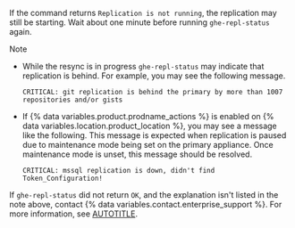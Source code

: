 If the command returns `Replication is not running`, the replication may still be starting. Wait about one minute before running `ghe-repl-status` again.

  > [!NOTE]
  > * While the resync is in progress `ghe-repl-status` may indicate that replication is behind. For example, you may see the following message.
  >
  >   ```text
  >   CRITICAL: git replication is behind the primary by more than 1007 repositories and/or gists
  >   ```
  >
  > * If {% data variables.product.prodname_actions %} is enabled on {% data variables.location.product_location %}, you may see a message like the following. This message is expected when replication is paused due to maintenance mode being set on the primary appliance. Once maintenance mode is unset, this message should be resolved.
  >
  >   ```text
  >   CRITICAL: mssql replication is down, didn't find Token_Configuration!
  >   ```

  If `ghe-repl-status` did not return `OK`, and the explanation isn't listed in the note above, contact {% data variables.contact.enterprise_support %}. For more information, see [AUTOTITLE](/support/contacting-github-support).
